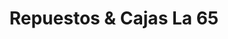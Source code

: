 ---
title: "Repuestos & Cajas La 65"
url: /barrios-unidos/repuestos-und-cajas-la-65/
shop: Autoteile
---